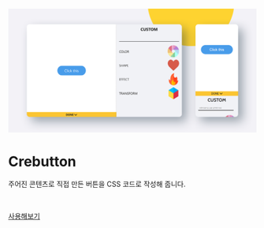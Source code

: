 ![cover-image](./assets/cover.png)

# Crebutton

주어진 콘텐츠로 직접 만든 버튼을 CSS 코드로 작성해 줍니다.

<br/>

[사용해보기](https://yeonvora.github.io/crebutton)

